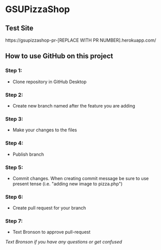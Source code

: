 # GSUPizzaShop

## Test Site
https://gsupizzashop-pr-[REPLACE WITH PR NUMBER].herokuapp.com/

## How to use GitHub on this project

### Step 1:
* Clone repository in GitHub Desktop

### Step 2:
* Create new branch named after the feature you are adding

### Step 3:
* Make your changes to the files

### Step 4:
* Publish branch

### Step 5:
* Commit changes. When creating commit message be sure to use present tense (i.e. "adding new image to pizza.php")

### Step 6:
* Create pull request for your branch

### Step 7:
* Text Bronson to approve pull-request 


*Text Bronson if you have any questions or get confused*
